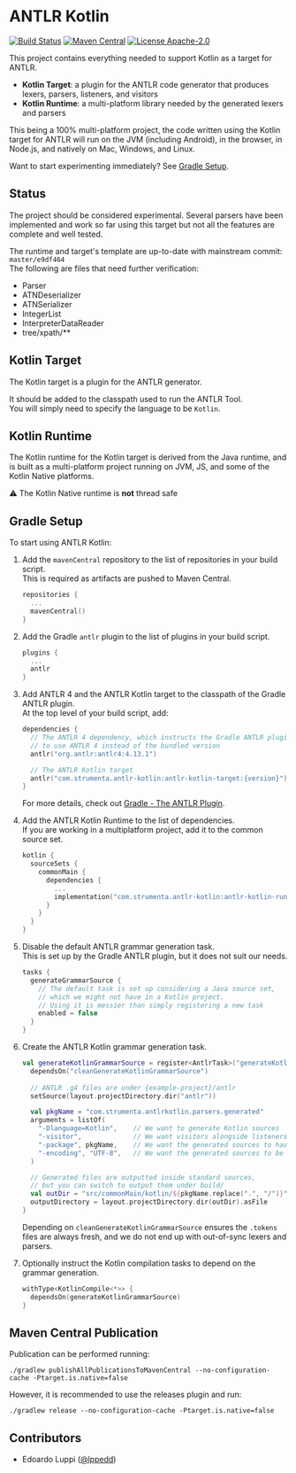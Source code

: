 # ANTLR Kotlin

[![Build Status](https://github.com/Strumenta/antlr-kotlin/workflows/Build/badge.svg)](https://github.com/Strumenta/antlr-kotlin/actions)
[![Maven Central](https://maven-badges.herokuapp.com/maven-central/com.strumenta/antlr-kotlin/badge.svg)](https://maven-badges.herokuapp.com/maven-central/com.strumenta/antlr-kotlin)
[![License Apache-2.0](https://img.shields.io/badge/license-Apache--2.0-blue.svg)](LICENSE)

This project contains everything needed to support Kotlin as a target for ANTLR.

- **Kotlin Target**: a plugin for the ANTLR code generator that produces lexers, parsers, listeners, and visitors
- **Kotlin Runtime**: a multi-platform library needed by the generated lexers and parsers

This being a 100% multi-platform project, the code written using the Kotlin target for ANTLR
will run on the JVM (including Android), in the browser, in Node.js, and natively on Mac, Windows, and Linux.

Want to start experimenting immediately? See [Gradle Setup](#gradle-setup).

## Status

The project should be considered experimental. Several parsers have been implemented and work so far using this target
but not all the features are complete and well tested.

The runtime and target's template are up-to-date with mainstream commit: `master/e9df464`  
The following are files that need further verification:

- Parser
- ATNDeserializer
- ATNSerializer
- IntegerList
- InterpreterDataReader
- tree/xpath/**

## Kotlin Target

The Kotlin target is a plugin for the ANTLR generator.

It should be added to the classpath used to run the ANTLR Tool.  
You will simply need to specify the language to be `Kotlin`.

## Kotlin Runtime

The Kotlin runtime for the Kotlin target is derived from the Java runtime, and is built
as a multi-platform project running on JVM, JS, and some of the Kotlin Native platforms.

:warning: The Kotlin Native runtime is **not** thread safe

## Gradle Setup

To start using ANTLR Kotlin:

1. Add the `mavenCentral` repository to the list of repositories in your build script.  
   This is required as artifacts are pushed to Maven Central.

   ```kotlin
   repositories {
     ...
     mavenCentral()
   }
   ```

2. Add the Gradle `antlr` plugin to the list of plugins in your build script.

   ```kotlin
   plugins {
     ...
     antlr
   }
   ```

3. Add ANTLR 4 and the ANTLR Kotlin target to the classpath of the Gradle ANTLR plugin.  
   At the top level of your build script, add:

   ```kotlin
   dependencies {
     // The ANTLR 4 dependency, which instructs the Gradle ANTLR plugin
     // to use ANTLR 4 instead of the bundled version
     antlr("org.antlr:antlr4:4.13.1")
   
     // The ANTLR Kotlin target
     antlr("com.strumenta.antlr-kotlin:antlr-kotlin-target:{version}")
   }
   ```
   For more details, check out [Gradle - The ANTLR Plugin](https://docs.gradle.org/current/userguide/antlr_plugin.html).

4. Add the ANTLR Kotlin Runtime to the list of dependencies.  
   If you are working in a multiplatform project, add it to the common source set.

   ```kotlin
   kotlin {
     sourceSets {
       commonMain {
         dependencies {
           ...
           implementation("com.strumenta.antlr-kotlin:antlr-kotlin-runtime:{version}")
         }
       }
     }
   }
   ```

5. Disable the default ANTLR grammar generation task.  
   This is set up by the Gradle ANTLR plugin, but it does not suit our needs.

   ```kotlin
   tasks {
     generateGrammarSource {
       // The default task is set up considering a Java source set,
       // which we might not have in a Kotlin project. 
       // Using it is messier than simply registering a new task
       enabled = false
     }
   }
   ```

6. Create the ANTLR Kotlin grammar generation task.

   ```kotlin
   val generateKotlinGrammarSource = register<AntlrTask>("generateKotlinGrammarSource") {
     dependsOn("cleanGenerateKotlinGrammarSource")
     
     // ANTLR .g4 files are under {example-project}/antlr
     setSource(layout.projectDirectory.dir("antlr"))
   
     val pkgName = "com.strumenta.antlrkotlin.parsers.generated"
     arguments = listOf(
       "-Dlanguage=Kotlin",    // We want to generate Kotlin sources
       "-visitor",             // We want visitors alongside listeners
       "-package", pkgName,    // We want the generated sources to have this package declared
       "-encoding", "UTF-8",   // We want the generated sources to be encoded in UTF-8
     )
   
     // Generated files are outputted inside standard sources,
     // but you can switch to output them under build/
     val outDir = "src/commonMain/kotlin/${pkgName.replace(".", "/")}"
     outputDirectory = layout.projectDirectory.dir(outDir).asFile
   }
   ```

   Depending on `cleanGenerateKotlinGrammarSource` ensures the `.tokens` files are always fresh,
   and we do not end up with out-of-sync lexers and parsers.

7. Optionally instruct the Kotlin compilation tasks to depend on the grammar generation.

   ```kotlin
   withType<KotlinCompile<*>> {
     dependsOn(generateKotlinGrammarSource)
   }
   ```

## Maven Central Publication

Publication can be performed running:

```
./gradlew publishAllPublicationsToMavenCentral --no-configuration-cache -Ptarget.is.native=false 
```

However, it is recommended to use the releases plugin and run:

```
./gradlew release --no-configuration-cache -Ptarget.is.native=false
```

## Contributors

- Edoardo Luppi ([@lppedd](https://github.com/lppedd))

